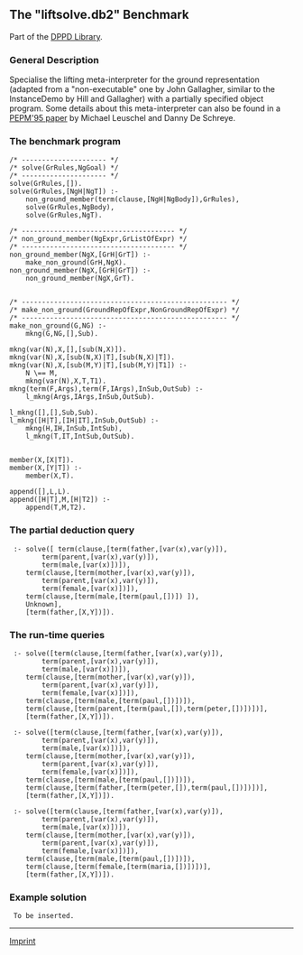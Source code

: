 The "liftsolve.db2" Benchmark
-----------------------------

Part of the [DPPD Library](../dppd.html).

### General Description

Specialise the lifting meta-interpreter for the ground representation
(adapted from a "non-executable" one by John Gallagher, similar to the
InstanceDemo by Hill and Gallagher) with a partially specified object
program. Some details about this meta-interpreter can also be found in a
[PEPM'95
paper](http://www.cs.kuleuven.ac.be/cwis/research/dtai/publications/abstracts.95.html#leuschel.pepm95.abstract)
by Michael Leuschel and Danny De Schreye.

### The benchmark program

    /* --------------------- */
    /* solve(GrRules,NgGoal) */
    /* --------------------- */
    solve(GrRules,[]).
    solve(GrRules,[NgH|NgT]) :-
        non_ground_member(term(clause,[NgH|NgBody]),GrRules),
        solve(GrRules,NgBody),
        solve(GrRules,NgT).

    /* -------------------------------------- */
    /* non_ground_member(NgExpr,GrListOfExpr) */
    /* -------------------------------------- */
    non_ground_member(NgX,[GrH|GrT]) :-
        make_non_ground(GrH,NgX).
    non_ground_member(NgX,[GrH|GrT]) :-
        non_ground_member(NgX,GrT).


    /* --------------------------------------------------- */
    /* make_non_ground(GroundRepOfExpr,NonGroundRepOfExpr) */
    /* --------------------------------------------------- */
    make_non_ground(G,NG) :-
        mkng(G,NG,[],Sub).

    mkng(var(N),X,[],[sub(N,X)]).
    mkng(var(N),X,[sub(N,X)|T],[sub(N,X)|T]).
    mkng(var(N),X,[sub(M,Y)|T],[sub(M,Y)|T1]) :-
        N \== M,
        mkng(var(N),X,T,T1).
    mkng(term(F,Args),term(F,IArgs),InSub,OutSub) :-
        l_mkng(Args,IArgs,InSub,OutSub).

    l_mkng([],[],Sub,Sub).
    l_mkng([H|T],[IH|IT],InSub,OutSub) :-
        mkng(H,IH,InSub,IntSub),
        l_mkng(T,IT,IntSub,OutSub).


    member(X,[X|T]).
    member(X,[Y|T]) :-
        member(X,T).

    append([],L,L).
    append([H|T],M,[H|T2]) :-
        append(T,M,T2).

### The partial deduction query

     :- solve([ term(clause,[term(father,[var(x),var(y)]),
            term(parent,[var(x),var(y)]),
            term(male,[var(x)])]),
        term(clause,[term(mother,[var(x),var(y)]),
            term(parent,[var(x),var(y)]),
            term(female,[var(x)])]),
        term(clause,[term(male,[term(paul,[])]) ]),
        Unknown],
        [term(father,[X,Y])]).

### The run-time queries

     :- solve([term(clause,[term(father,[var(x),var(y)]),
            term(parent,[var(x),var(y)]),
            term(male,[var(x)])]),
        term(clause,[term(mother,[var(x),var(y)]),
            term(parent,[var(x),var(y)]),
            term(female,[var(x)])]),
        term(clause,[term(male,[term(paul,[])])]),
        term(clause,[term(parent,[term(paul,[]),term(peter,[])])])],
        [term(father,[X,Y])]).

     :- solve([term(clause,[term(father,[var(x),var(y)]),
            term(parent,[var(x),var(y)]),
            term(male,[var(x)])]),
        term(clause,[term(mother,[var(x),var(y)]),
            term(parent,[var(x),var(y)]),
            term(female,[var(x)])]),
        term(clause,[term(male,[term(paul,[])])]),
        term(clause,[term(father,[term(peter,[]),term(paul,[])])])],
        [term(father,[X,Y])]).

     :- solve([term(clause,[term(father,[var(x),var(y)]),
            term(parent,[var(x),var(y)]),
            term(male,[var(x)])]),
        term(clause,[term(mother,[var(x),var(y)]),
            term(parent,[var(x),var(y)]),
            term(female,[var(x)])]),
        term(clause,[term(male,[term(paul,[])])]),
        term(clause,[term(female,[term(maria,[])])])],
        [term(father,[X,Y])]).

### Example solution

     To be inserted.

------------------------------------------------------------------------

[Imprint](http://www.stups.uni-duesseldorf.de/w/Imprint)
